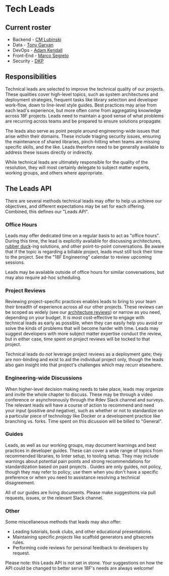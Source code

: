 # Tech Leads

## Current roster

* Backend - [CM Lubinski](https://gsa-tts.slack.com/messages/@cm)
* Data - [Tony Garvan](https://gsa-tts.slack.com/messages/@tony)
* DevOps - [Adam Kendall](https://gsa-tts.slack.com/messages/@adamkendall)
* Front-End - [Marco Segreto](https://gsa-tts.slack.com/messages/@marco)
* Security - [DKP](https://gsa-tts.slack.com/messages/@dkp)

## Responsibilities

Technical leads are selected to improve the technical quality of our projects. 
These qualities cover high-level topics, such as system architectures and 
deployment strategies, frequent tasks like library selection and developer 
work-flow, down to line-level style guides. Best practices may arise from each 
lead's experience, but more often come from aggregating knowledge across 18F 
projects. Leads need to maintain a good sense of what problems are recurring 
across teams and be prepared to ensure solutions propagate.

The leads also serve as point people around engineering-wide issues that arise 
within their domains. These include triaging security issues, ensuring the 
maintenance of shared libraries, pinch-hitting when teams are missing specific 
skills, and the like. Leads therefore need to be generally available to 
address these issues directly or indirectly.

While technical leads are ultimately responsible for the quality of the 
resolution, they will most certainly delegate to subject matter experts, 
working groups, and others where appropriate.

## The Leads API

There are several methods technical leads may offer to help us achieve our 
objectives, and different expectations may be set for each offering. Combined, 
this defines our "Leads API".

### Office Hours

Leads may offer dedicated time on a regular basis to act as "office hours". 
During this time, the lead is explicitly available for discussing
architectures, [rubber
duck](https://en.wikipedia.org/wiki/Rubber_duck_debugging)-ing solutions, and
other point-to-point conversations. Be aware that if the topic is regarding a 
billable project, leads must still tock their time to the project. See the 
"18F Engineering" calendar to review upcoming sessions.

Leads may be available outside of office hours for similar conversations, but
may also require ad-hoc scheduling.

### Project Reviews

Reviewing project-specific practices enables leads to bring to your team their 
breadth of experience across all our other projects. These reviews can be 
scoped as widely (see our [architecture reviews](../architecture_reviews/)) or 
narrow as you need, depending on your budget. It is most cost-effective to 
engage with technical leads as early as possible, when they can easily help 
you avoid or solve the kinds of problems that will become harder with time. 
Leads may suggest developers with more subject matter expertise conduct the 
review, but in either case, time spent on project reviews will be tocked to 
that project.

Technical leads do *not* leverage project reviews as a deployment gate; they 
are non-binding and exist to aid the individual project only, though the leads 
also gain insight into that project's challenges which may recurr elsewhere.

### Engineering-wide Discussions

When higher-level decision making needs to take place, leads may organize and
invite the whole chapter to discuss. These may be through a video conference
or asynchronously through the #dev Slack channel and surveys. The relevant 
leads will have a course of action to recommend and need your input 
(positive *and* negative), such as whether or not to standardize on a 
particular piece of technology like Docker or a development practice like 
branching vs. forks. Time spent on this dicussion will be billed to "General".

### Guides

Leads, as well as our working groups, may document learnings and best 
practices in developer guides. These can cover a wide range of topics
from recommended libraries, to linter setup, to tooling setup. They may include
warnings about potential pain points and strong recommendations for 
standardization based on past projects . Guides are only guides, not policy, 
though they may refer to policy; use them when you don't have a specific 
preference or when you need to assistance resolving a technical disagreement.

All of our guides are living documents. Please make suggestions via pull
requests, issues, or the relevant Slack channel.

### Other

Some miscellaneous methods that leads may also offer:

* Leading tutorials, book clubs, and other educational presentations.
* Maintaining specific *projects* like scaffold generators and gitsecrets
  rules.
* Performing code reviews for personal feedback to developers by request.

Please note: this Leads API is not set in stone. Your suggestions on how the 
API could be changed to better serve 18F's needs are always welcome!
